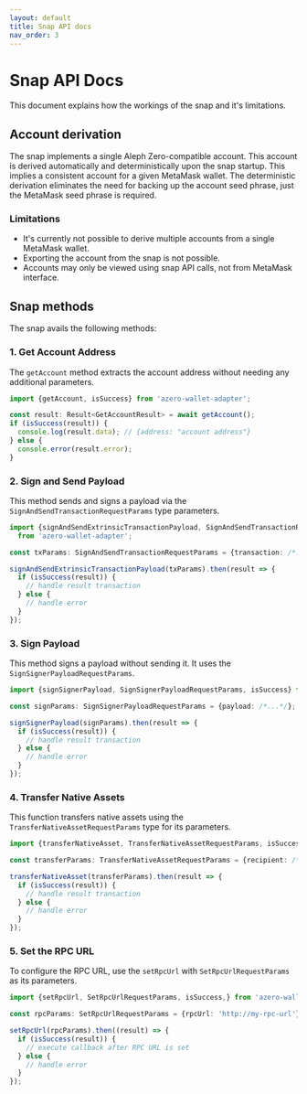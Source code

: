 ```yaml
---
layout: default
title: Snap API docs
nav_order: 3
---
```


# Snap API Docs

This document explains how the workings of the snap and it's limitations.

## Account derivation

The snap implements a single Aleph Zero-compatible account. This account is derived automatically and deterministically
upon the snap startup. This implies a consistent account for a given MetaMask wallet. The deterministic derivation
eliminates the need for backing up the account seed phrase, just the MetaMask seed phrase is required.

### Limitations

- It's currently not possible to derive multiple accounts from a single MetaMask wallet.
- Exporting the account from the snap is not possible.
- Accounts may only be viewed using snap API calls, not from MetaMask interface.

## Snap methods

The snap avails the following methods:

### 1. Get Account Address

The `getAccount` method extracts the account address without needing any additional parameters.

```typescript
import {getAccount, isSuccess} from 'azero-wallet-adapter';

const result: Result<GetAccountResult> = await getAccount();
if (isSuccess(result)) {
  console.log(result.data); // {address: "account address"}
} else {
  console.error(result.error);
}
```

### 2. Sign and Send Payload

This method sends and signs a payload via the `SignAndSendTransactionRequestParams` type parameters.

```typescript
import {signAndSendExtrinsicTransactionPayload, SignAndSendTransactionRequestParams, isSuccess}
  from 'azero-wallet-adapter';

const txParams: SignAndSendTransactionRequestParams = {transaction: /*...*/, payload: /*...*/}

signAndSendExtrinsicTransactionPayload(txParams).then(result => {
  if (isSuccess(result)) {
    // handle result transaction
  } else {
    // handle error
  }
});
```

### 3. Sign Payload

This method signs a payload without sending it. It uses the `SignSignerPayloadRequestParams`.

```typescript
import {signSignerPayload, SignSignerPayloadRequestParams, isSuccess} from 'azero-wallet-adapter';

const signParams: SignSignerPayloadRequestParams = {payload: /*...*/};

signSignerPayload(signParams).then(result => {
  if (isSuccess(result)) {
    // handle result transaction
  } else {
    // handle error
  }
});
```

### 4. Transfer Native Assets

This function transfers native assets using the `TransferNativeAssetRequestParams` type for its parameters.

```typescript
import {transferNativeAsset, TransferNativeAssetRequestParams, isSuccess} from 'azero-wallet-adapter';

const transferParams: TransferNativeAssetRequestParams = {recipient: /*...*/, amount: /*...*/};

transferNativeAsset(transferParams).then(result => {
  if (isSuccess(result)) {
    // handle result transaction
  } else {
    // handle error
  }
});
```

### 5. Set the RPC URL

To configure the RPC URL, use the `setRpcUrl` with `SetRpcUrlRequestParams` as its parameters.

```typescript
import {setRpcUrl, SetRpcUrlRequestParams, isSuccess,} from 'azero-wallet-adapter';

const rpcParams: SetRpcUrlRequestParams = {rpcUrl: 'http://my-rpc-url'};

setRpcUrl(rpcParams).then((result) => {
  if (isSuccess(result)) {
    // execute callback after RPC URL is set
  } else {
    // handle error
  }
});
```
